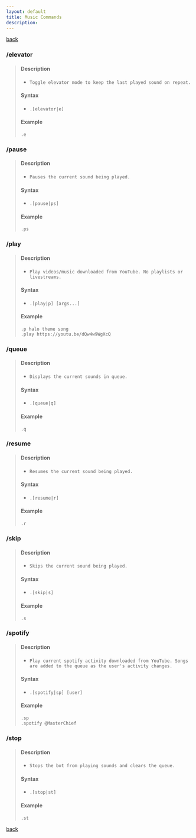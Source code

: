```yaml
---
layout: default
title: Music Commands
description:
---
```


[back](./commands)

### /elevator
>#### Description
>    * `Toggle elevator mode to keep the last played sound on repeat.`
>
>#### Syntax
>    * `.[elevator|e]`
>
>#### Example
>
>    ```
>    .e
>    ```

### /pause
>#### Description
>    * `Pauses the current sound being played.`
>
>#### Syntax
>    * `.[pause|ps]`
>
>#### Example
>
>    ```
>    .ps
>    ```

### /play
>#### Description
>    * `Play videos/music downloaded from YouTube. No playlists or livestreams.`
>
>#### Syntax
>    * `.[play|p] [args...]`
>
>#### Example
>
>    ```
>    .p halo theme song
>    .play https://youtu.be/dQw4w9WgXcQ
>    ```

### /queue
>#### Description
>    * `Displays the current sounds in queue.`
>
>#### Syntax
>    * `.[queue|q]`
>
>#### Example
>
>    ```
>    .q
>    ```

### /resume
>#### Description
>    * `Resumes the current sound being played.`
>
>#### Syntax
>    * `.[resume|r]`
>
>#### Example
>
>    ```
>    .r
>    ```

### /skip
>#### Description
>    * `Skips the current sound being played.`
>
>#### Syntax
>    * `.[skip|s]`
>
>#### Example
>
>    ```
>    .s
>    ```

### /spotify
>#### Description
>    * `Play current spotify activity downloaded from YouTube. Songs are added to the queue as the user's activity changes.`
>
>#### Syntax
>    * `.[spotify|sp] [user]`
>
>#### Example
>
>    ```
>    .sp
>    .spotify @MasterChief
>    ```

### /stop
>#### Description
>    * `Stops the bot from playing sounds and clears the queue.`
>   
>#### Syntax
>    * `.[stop|st]`
>
>#### Example
>
>    ```
>    .st
>    ```

[back](./commands)
